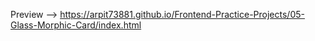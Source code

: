 Preview --> https://arpit73881.github.io/Frontend-Practice-Projects/05-Glass-Morphic-Card/index.html
